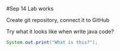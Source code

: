 #Sep 14 Lab works

Create git repository, connect it to GitHub

Try what it looks like when write java code?

```Java 
System.out.print("What is this?");



